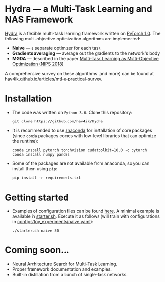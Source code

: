 # Hydra &mdash; a Multi-Task Learning and NAS Framework

[Hydra][hydra] is a flexible multi-task learning framework written on [PyTorch 1.0][pytorch]. The following multi-objective optimization algorithms are implemented:

* **Naive** &mdash; a separate optimizer for each task
* **Gradients averaging** &mdash; average out the gradients to the network's body
* **MGDA** &mdash; described in the paper [Multi-Task Learning as Multi-Objective Optimization (NIPS 2018)][mgda]

A comprehensive survey on these algorithms (and more) can be found at [hav4ik.github.io/articles/mtl-a-practical-survey][blog-post].

# Installation

* The code was written on `Python 3.6`. Clone this repository:

      git clone https://github.com/hav4ik/Hydra

* It is recommended to use [anaconda][conda] for installation of core packages (since `conda` packages comes with low-level libraries that can optimize the runtime):

      conda install pytorch torchvision cudatoolkit=10.0 -c pytorch
      conda install numpy pandas

* Some of the packages are not available from anaconda, so you can install them using `pip`:

      pip install -r requirements.txt

# Getting started

* Examples of configuration files can be found [here][configs-dir]. A minimal example is available in [starter.sh][starter]. Execute it as follows (will train with configurations in [configs/toy_experiments/naive.yaml][naive-yaml]):

      ./starter.sh naive 50

# Coming soon...

* Neural Architecture Search for Multi-Task Learning.
* Proper framework documentation and examples.
* Built-in distillation from a bunch of single-task networks.


[hydra]: https://github.com/hav4ik/Hydra
[conda]: https://docs.conda.io/en/latest/miniconda.html
[pytorch]: https://pytorch.org/
[mgda]: https://papers.nips.cc/paper/7334-multi-task-learning-as-multi-objective-optimization.pdf
[gradnorm]: https://arxiv.org/abs/1711.02257
[starter]: https://github.com/hav4ik/Hydra/blob/master/starter.sh
[configs-dir]: https://github.com/hav4ik/Hydra/tree/master/configs
[naive-yaml]: https://github.com/hav4ik/Hydra/blob/master/configs/toy_experiments/naive.yaml
[blog-post]: https://hav4ik.github.io/articles/mtl-a-practical-survey
